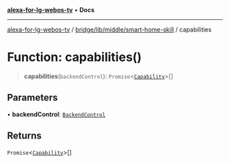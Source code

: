 [**alexa-for-lg-webos-tv**](../../../../../README.md) • **Docs**

***

[alexa-for-lg-webos-tv](../../../../../modules.md) / [bridge/lib/middle/smart-home-skill](../README.md) / capabilities

# Function: capabilities()

> **capabilities**(`backendControl`): `Promise`\<[`Capability`](../../../../../common/smart-home-skill/response/namespaces/SHSEvent/namespaces/Payload/namespaces/Endpoint/interfaces/Capability.md)\>[]

## Parameters

• **backendControl**: [`BackendControl`](../../../backend/backend-control/classes/BackendControl.md)

## Returns

`Promise`\<[`Capability`](../../../../../common/smart-home-skill/response/namespaces/SHSEvent/namespaces/Payload/namespaces/Endpoint/interfaces/Capability.md)\>[]
